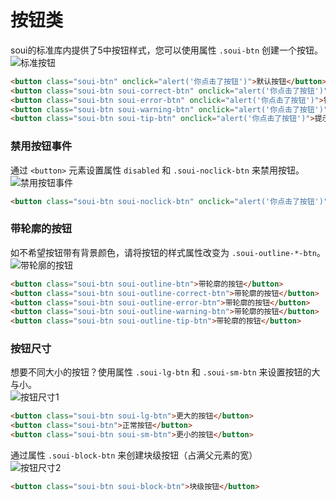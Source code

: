 # 按钮类
soui的标准库内提供了5中按钮样式，您可以使用属性 `.soui-btn` 创建一个按钮。  
![标准按钮](https://gp0.saobby.com/i/3QqW9SrYB10Vecrw.png)
```html
<button class="soui-btn" onclick="alert('你点击了按钮')">默认按钮</button>
<button class="soui-btn soui-correct-btn" onclick="alert('你点击了按钮')">正确按钮</button>
<button class="soui-btn soui-error-btn" onclick="alert('你点击了按钮')">错误按钮</button>
<button class="soui-btn soui-warning-btn" onclick="alert('你点击了按钮')">警告按钮</button>
<button class="soui-btn soui-tip-btn" onclick="alert('你点击了按钮')">提示按钮</button>
```
### 禁用按钮事件
通过 `<button>` 元素设置属性 `disabled` 和 `.soui-noclick-btn` 来禁用按钮。  
![禁用按钮事件](https://gp0.saobby.com/i/jTfXxM5uwZlQNx2C.png)
```html
<button class="soui-btn soui-noclick-btn" onclick="alert('你点击了按钮')" disabled>被禁用的按钮</button>
```
### 带轮廓的按钮
如不希望按钮带有背景颜色，请将按钮的样式属性改变为 `.soui-outline-*-btn`。  
![带轮廓的按钮](https://gp0.saobby.com/i/3ZEv966WtJvc5phI.png)
```html
<button class="soui-btn soui-outline-btn">带轮廓的按钮</button>
<button class="soui-btn soui-outline-correct-btn">带轮廓的按钮</button>
<button class="soui-btn soui-outline-error-btn">带轮廓的按钮</button>
<button class="soui-btn soui-outline-warning-btn">带轮廓的按钮</button>
<button class="soui-btn soui-outline-tip-btn">带轮廓的按钮</button>
```
### 按钮尺寸
想要不同大小的按钮？使用属性 `.soui-lg-btn` 和 `.soui-sm-btn` 来设置按钮的大与小。  
![按钮尺寸1](https://gp0.saobby.com/i/kAzxBMpv6WHbBUOE.png)
```html
<button class="soui-btn soui-lg-btn">更大的按钮</button> 
<button class="soui-btn">正常按钮</button> 
<button class="soui-btn soui-sm-btn">更小的按钮</button>  
```
通过属性 `.soui-block-btn` 来创建块级按钮（占满父元素的宽）  
![按钮尺寸2](https://gp0.saobby.com/i/yw6fwcpbbLq5rdCj.png)
```html
<button class="soui-btn soui-block-btn">块级按钮</button>
```
